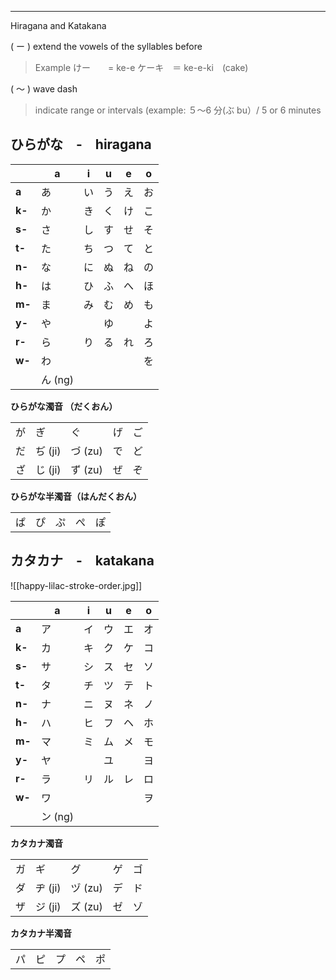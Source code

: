 
---

Hiragana and Katakana

( ー ) extend the vowels of the syllables before

> Example けー　　= ke-e ケーキ　＝ ke-e-ki　(cake)

( ～ ) wave dash

> indicate range or intervals (example: ５～6 分(ぶ bu）/ 5 or 6 minutes

## **ひらがな　-　hiragana**

|        | **a**  | **i** | **u** | **e** | **o** |
| ------ | ------ | ----- | ----- | ----- | ----- |
| **a**  | あ      | い     | う     | え     | お     |
| **k-** | か      | き     | く     | け     | こ     |
| **s-** | さ      | し     | す     | せ     | そ     |
| **t-** | た      | ち     | つ     | て     | と     |
| **n-** | な      | に     | ぬ     | ね     | の     |
| **h-** | は      | ひ     | ふ     | へ     | ほ     |
| **m-** | ま      | み     | む     | め     | も     |
| **y-** | や      |       | ゆ     |       | よ     |
| **r-** | ら      | り     | る     | れ     | ろ     |
| **w-** | わ      |       |       |       | を     |
|        | ん (ng) |       |       |       |       |

**ひらがな濁音 （だくおん）**

|     |        |        |     |     |
| --- | ------ | ------ | --- | --- |
| が   | ぎ      | ぐ      | げ   | ご   |
| だ   | ぢ (ji) | づ (zu) | で   | ど   |
| ざ   | じ (ji) | ず (zu) | ぜ   | ぞ   |

**ひらがな半濁音（はんだくおん）**

|     |     |     |     |     |
| --- | --- | --- | --- | --- |
| ぱ   | ぴ   | ぷ   | ぺ   | ぽ   |


## カタカナ　-　katakana

![[happy-lilac-stroke-order.jpg]]

|        | **a**  | **i** | **u** | **e** | **o** |
| ------ | ------ | ----- | ----- | ----- | ----- |
| **a**  | ア      | イ     | ウ     | エ     | オ     |
| **k-** | カ      | キ     | ク     | ケ     | コ     |
| **s-** | サ      | シ     | ス     | セ     | ソ     |
| **t-** | タ      | チ     | ツ     | テ     | ト     |
| **n-** | ナ      | ニ     | ヌ     | ネ     | ノ     |
| **h-** | ハ      | ヒ     | フ     | ヘ     | ホ     |
| **m-** | マ      | ミ     | ム     | メ     | モ     |
| **y-** | ヤ      |       | ユ     |       | ヨ     |
| **r-** | ラ      | リ     | ル     | レ     | ロ     |
| **w-** | ワ      |       |       |       | ヲ     |
|        | ン (ng) |       |       |       |       |

**カタカナ濁音**

|     |        |        |     |     |
| --- | ------ | ------ | --- | --- |
| ガ   | ギ      | グ      | ゲ   | ゴ   |
| ダ   | ヂ (ji) | ヅ (zu) | デ   | ド   |
| ザ   | ジ (ji) | ズ (zu) | ゼ   | ゾ   |

**カタカナ半濁音**

|     |     |     |     |     |
| --- | --- | --- | --- | --- |
| パ   | ピ   | プ   | ペ   | ポ   |
